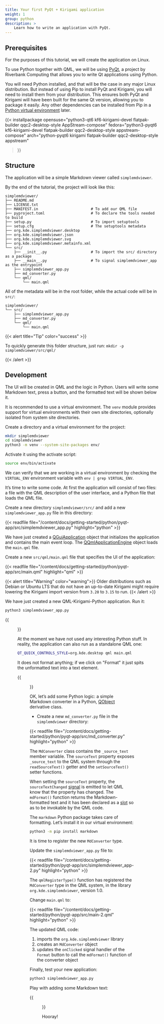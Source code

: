 ```yaml
---
title: Your first PyQt + Kirigami application
weight: 1
group: python
description: >
    Learn how to write an application with PyQt.
---
```


## Prerequisites

For the purposes of this tutorial, we will create the application on Linux.

To use Python together with QML, we will be using
[PyQt](https://riverbankcomputing.com/software/pyqt/intro), a project by
Riverbank Computing that allows you to write Qt applications using Python.

You will need Python installed, and that will be the case in any major Linux
distribution. But instead of using Pip to install PyQt and Kirigami, you will
need to install them from your distribution. This ensures both PyQt and
Kirigami will have been built for the same Qt version, allowing you to package
it easily. Any other dependencies can be installed from Pip in a
[Python virtual environment](https://docs.python.org/3/library/venv.html) later.

{{< installpackage
    opensuse="python3-qt6 kf6-kirigami-devel flatpak-builder qqc2-desktop-style AppStream-compose"
    fedora="python3-pyqt6 kf6-kirigami-devel flatpak-builder qqc2-desktop-style appstream-compose"
    arch="python-pyqt6 kirigami flatpak-builder qqc2-desktop-style appstream"
>}}

## Structure

The application will be a simple Markdown viewer called `simplemdviewer`.

By the end of the tutorial, the project will look like this:

```
simplemdviewer/
├── README.md
├── LICENSE.txt
├── MANIFEST.in                        # To add our QML file
├── pyproject.toml                     # To declare the tools needed to build
├── setup.py                           # To import setuptools
├── setup.cfg                          # The setuptools metadata
├── org.kde.simplemdviewer.desktop
├── org.kde.simplemdviewer.json
├── org.kde.simplemdviewer.svg
├── org.kde.simplemdviewer.metainfo.xml
└── src/
    ├── __init__.py                    # To import the src/ directory as a package
    ├── __main__.py                    # To signal simplemdviewer_app as the entrypoint
    ├── simplemdviewer_app.py
    ├── md_converter.py
    └── qml/
        └── main.qml
```

All of the metadata will be in the root folder, while the actual code will be
in `src/`:

```
simplemdviewer/
└── src/
    ├── simplemdviewer_app.py
    ├── md_converter.py
    └── qml/
        └── main.qml
```

{{< alert title="Tip" color="success" >}}

To quickly generate this folder structure, just run: `mkdir -p simplemdviewer/src/qml/`

{{< /alert >}}

## Development

The UI will be created in QML and the logic in Python. Users will write some
Markdown text, press a button, and the formatted text will be shown below it.

It is recommended to use a virtual environment. The `venv` module provides
support for virtual environments with their own site directories,
optionally isolated from system site directories.

Create a directory and a virtual environment for the project:

```bash
mkdir simplemdviewer
cd simplemdviewer
python3 -m venv --system-site-packages env/
``` 

Activate it using the activate script:

```bash
source env/bin/activate
```

We can verify that we are working in a virtual environment by checking
the `VIRTUAL_ENV` environment variable with `env | grep VIRTUAL_ENV`.

It’s time to write some code. At first the application will consist of two files:
a file with the QML description of the user interface, and a Python file that
loads the QML file.

Create a new directory `simplemdviewer/src/` and add a new
`simplemdviewer_app.py` file in this directory:

{{< readfile file="/content/docs/getting-started/python/pyqt-app/src/simplemdviewer_app.py" highlight="python" >}}

We have just created a
[QGuiApplication](https://www.riverbankcomputing.com/static/Docs/PyQt6/api/qtgui/qguiapplication.html)
object that initializes the application and contains the main event loop. The
[QQmlApplicationEngine](https://www.riverbankcomputing.com/static/Docs/PyQt6/api/qtqml/qqmlapplicationengine.html)
object loads the `main.qml` file.

Create a new `src/qml/main.qml` file that specifies the UI of the application:

{{< readfile file="/content/docs/getting-started/python/pyqt-app/src/main.qml" highlight="qml" >}}

{{< alert title="Warning" color="warning">}}
Older distributions such as Debian or Ubuntu LTS that do not have an up-to-date Kirigami might require lowering the Kirigami import version from `3.20` to `3.15` to run. 
{{< /alert >}}

We have just created a new QML-Kirigami-Python application. Run it:

```bash
python3 simplemdviewer_app.py
```

{{<figure src="simplemdviewer1.webp" class="text-center">}}

At the moment we have not used any interesting Python stuff. In reality,
the application can also run as a standalone QML one:

```bash
QT_QUICK_CONTROLS_STYLE=org.kde.desktop qml main.qml
```

It does not format anything; if we click on "Format" it just spits the
unformatted text into a text element.

{{<figure src="simplemdviewer2.webp" class="text-center">}}

OK, let’s add some Python logic: a simple Markdown converter in a
Python, [QObject](https://doc.qt.io/qtforpython-5/PySide2/QtCore/QObject.html#qobject) 
derivative class.

- Create a new `md_converter.py` file in the `simplemdviewer` directory:

{{< readfile file="/content/docs/getting-started/python/pyqt-app/src/md_converter.py" highlight="python" >}}

The `MdConverter` class contains the `_source_text` member
variable. The `sourceText` property exposes `_source_text`
to the QML system through the `readSourceText()` getter and the
`setSourceText()` setter functions.

When setting the `sourceText` property, the `sourceTextChanged`
[signal](https://www.riverbankcomputing.com/static/Docs/PyQt6/signals_slots.html#PyQt6.QtCore.pyqtSignal)
is emitted to let QML know that the property has changed. The `mdFormat()`
function returns the Markdown-formatted text and it has been declared as a
[slot](https://www.riverbankcomputing.com/static/Docs/PyQt6/signals_slots.html#the-pyqtslot-decorator)
so as to be invokable by the QML code.

The `markdown` Python package takes care of formatting. Let’s install
it in our virtual environment:

```bash
python3 -m pip install markdown
```

It is time to register the new `MdConverter` type.

Update the `simplemdviewer_app.py` file to:

{{< readfile file="/content/docs/getting-started/python/pyqt-app/src/simplemdviewer_app-2.py" highlight="python" >}}

The `qmlRegisterType()` function has registered the `MdConverter` type in the
QML system, in the library `org.kde.simplemdviewer`, version 1.0.

Change `main.qml` to:

{{< readfile file="/content/docs/getting-started/python/pyqt-app/src/main-2.qml" highlight="python" >}}

The updated QML code:

1. imports the `org.kde.simplemdviewer` library
2. creates an `MdConverter` object
3. updates the `onClicked` signal handler of the `Format` button to
call the `mdFormat()` function of the converter object

Finally, test your new application:

```bash
python3 simplemdviewer_app.py
```

Play with adding some Markdown text:

{{<figure src="simplemdviewer3.webp" class="text-center">}}

Hooray!
